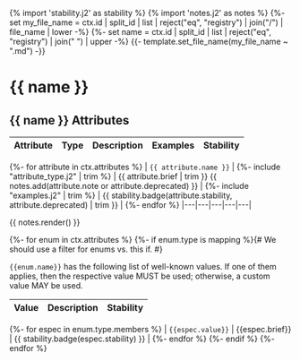 {% import 'stability.j2' as stability %}
{% import 'notes.j2' as notes %}
{%- set my_file_name = ctx.id | split_id | list | reject("eq", "registry") | join("/") | file_name | lower -%}
{%- set name = ctx.id | split_id | list | reject("eq", "registry") | join(" ") | upper -%}
{{- template.set_file_name(my_file_name ~ ".md") -}}

<!--- Hugo front matter used to generate the website version of this page:
--->

# {{ name }}

## {{ name }} Attributes

| Attribute  | Type | Description  | Examples  | Stability |
|---|---|---|---|---|
{%- for attribute in ctx.attributes %}
| `{{ attribute.name }}` | {%- include "attribute_type.j2" | trim %} | {{ attribute.brief | trim }} {{ notes.add(attribute.note or attribute.deprecated) }} | {%- include "examples.j2" | trim %} | {{ stability.badge(attribute.stability, attribute.deprecated) | trim }} |
{%- endfor %}
|---|---|---|---|---|

{{ notes.render() }}

{%- for enum in ctx.attributes %}
{%- if enum.type is mapping %}{# We should use a filter for enums vs. this if. #}

`{{enum.name}}` has the following list of well-known values. If one of them applies, then the respective value MUST be used; otherwise, a custom value MAY be used.

| Value  | Description | Stability |
|---|---|---|
{%- for espec in enum.type.members %}
| `{{espec.value}}` | {{espec.brief}} | {{ stability.badge(espec.stability) }} |
{%- endfor %}
{%- endif %}
{%- endfor %}